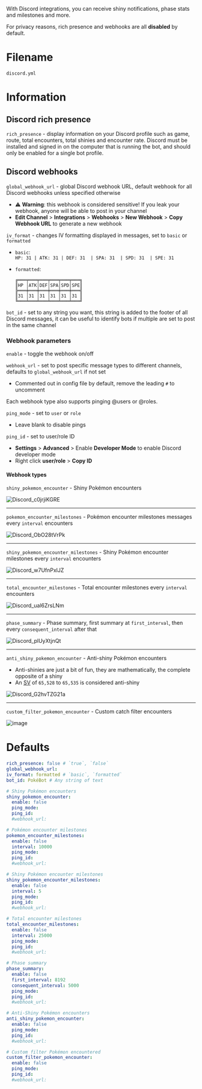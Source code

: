 With Discord integrations, you can receive shiny notifications, phase stats and milestones and more.

For privacy reasons, rich presence and webhooks are all **disabled** by default.

# Filename
`discord.yml`

# Information
## Discord rich presence
`rich_presence` - display information on your Discord profile such as game, route, total encounters, total shinies and encounter rate. Discord must be installed and signed in on the computer that is running the bot, and should only be enabled for a single bot profile.

## Discord webhooks
`global_webhook_url` - global Discord webhook URL, default webhook for all Discord webhooks unless specified otherwise
- ⚠ **Warning**: this webhook is considered sensitive! If you leak your webhook, anyone will be able to post in your channel
- **Edit Channel** > **Integrations** > **Webhooks** > **New Webhook** > **Copy Webhook URL** to generate a new webhook

`iv_format` - changes IV formatting displayed in messages, set to `basic` or `formatted`
- `basic`: <br>`HP: 31 | ATK: 31 | DEF: 31  | SPA: 31  | SPD: 31  | SPE: 31`

- `formatted`:
  ```
  ╔═══╤═══╤═══╤═══╤═══╤═══╗
  ║HP │ATK│DEF│SPA│SPD│SPE║
  ╠═══╪═══╪═══╪═══╪═══╪═══╣
  ║31 │31 │31 │31 │31 │31 ║
  ╚═══╧═══╧═══╧═══╧═══╧═══╝
  ```

`bot_id` - set to any string you want, this string is added to the footer of all Discord messages, it can be useful to identify bots if multiple are set to post in the same channel

### Webhook parameters
`enable` - toggle the webhook on/off

`webhook_url` - set to post specific message types to different channels, defaults to `global_webhook_url` if not set
- Commented out in config file by default, remove the leading `#` to uncomment

Each webhook type also supports pinging @users or @roles.

`ping_mode` - set to `user` or `role`
- Leave blank to disable pings

`ping_id` - set to user/role ID
- **Settings** > **Advanced** > Enable **Developer Mode** to enable Discord developer mode
- Right click **user/role** > **Copy ID**

#### Webhook types
`shiny_pokemon_encounter` - Shiny Pokémon encounters

![Discord_c0jrjiKGRE](https://github.com/40Cakes/pokebot-gen3/assets/16377135/e1706b41-5f89-40b4-918d-30d6e8fa92c2)

***

`pokemon_encounter_milestones` - Pokémon encounter milestones messages every `interval` encounters

![Discord_ObO28tVrPk](https://github.com/40Cakes/pokebot-gen3/assets/16377135/5c4698f0-07cf-4289-aa4e-6398f56422e0)

***

`shiny_pokemon_encounter_milestones` - Shiny Pokémon encounter milestones every `interval` encounters

![Discord_w7UfnPxlJZ](https://github.com/40Cakes/pokebot-gen3/assets/16377135/6d6e9b85-c8b4-4c15-8970-eb86e3b712ab)

***

`total_encounter_milestones` - Total encounter milestones every `interval` encounters

![Discord_ual6ZrsLNm](https://github.com/40Cakes/pokebot-gen3/assets/16377135/f6a82866-fbb3-4192-a771-f0b298bc12ec)

***

`phase_summary` - Phase summary, first summary at `first_interval`, then every `consequent_interval` after that

![Discord_plUyXtjnQt](https://github.com/40Cakes/pokebot-gen3/assets/16377135/573a638b-fe4e-4f16-95dd-31f0f750a517)

***

`anti_shiny_pokemon_encounter` - Anti-shiny Pokémon encounters
- Anti-shinies are just a bit of fun, they are mathematically, the complete opposite of a shiny
- An [SV](https://bulbapedia.bulbagarden.net/wiki/Personality_value#Shininess) of `65,528` to `65,535` is considered anti-shiny

![Discord_G2hvTZG21a](https://github.com/40Cakes/pokebot-gen3/assets/16377135/3f04d1cf-4040-4163-80d2-13cac84eed1f)

***

`custom_filter_pokemon_encounter` - Custom catch filter encounters

![image](https://github.com/40Cakes/pokebot-gen3/assets/16377135/9a52da68-5e3b-4f59-b222-18c4ed793c59)

# Defaults
```yml
rich_presence: false # `true`, `false`
global_webhook_url:
iv_format: formatted # `basic`, `formatted`
bot_id: PokéBot # Any string of text

# Shiny Pokémon encounters
shiny_pokemon_encounter:
  enable: false
  ping_mode:
  ping_id:
  #webhook_url:

# Pokémon encounter milestones
pokemon_encounter_milestones:
  enable: false
  interval: 10000
  ping_mode:
  ping_id:
  #webhook_url:

# Shiny Pokémon encounter milestones
shiny_pokemon_encounter_milestones:
  enable: false
  interval: 5
  ping_mode:
  ping_id:
  #webhook_url:

# Total encounter milestones
total_encounter_milestones:
  enable: false
  interval: 25000
  ping_mode:
  ping_id:
  #webhook_url:

# Phase summary
phase_summary:
  enable: false
  first_interval: 8192
  consequent_interval: 5000
  ping_mode:
  ping_id:
  #webhook_url:

# Anti-Shiny Pokémon encounters
anti_shiny_pokemon_encounter:
  enable: false
  ping_mode:
  ping_id:
  #webhook_url:

# Custom filter Pokémon encountered
custom_filter_pokemon_encounter:
  enable: false
  ping_mode:
  ping_id:
  #webhook_url:
```